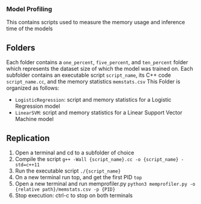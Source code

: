 ### Model Profiling
This contains scripts used to measure the memory usage and inference time of the models

## Folders
Each folder contains a `one_percent`, `five_percent`, and `ten_percent` folder which represents the dataset size of which the model was trained on.
Each subfolder contains an executable script `script_name`, its C++ code `script_name.cc`, and the memory statistics `memstats.csv`
This Folder is organized as follows:
- `LogisticRegression`: script and memory statistics for a Logistic Regression model
- `LinearSVM`: script and memory statistics for a Linear Support Vector Machine model

## Replication
1. Open a terminal and cd to a subfolder of choice
2. Compile the script
```g++ -Wall {script_name}.cc -o {script_name} -std=c++11```
3. Run the executable script
```./{script_name}```
4. On a new terminal run top, and get the first PID
```top```
5. Open a new terminal and run memprofiler.py
```python3 memprofiler.py -o {relative path}/memstats.csv -p {PID}```
6. Stop execution: ctrl-c to stop on both terminals